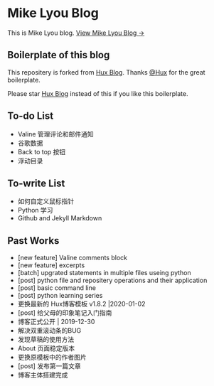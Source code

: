# Mike Lyou Blog

This is Mike Lyou blog.
[View Mike Lyou Blog &rarr;](https://mikelyou.com)

## Boilerplate of this blog

This repositery is forked from [Hux Blog](https://github.com/Huxpro/huxpro.github.io). Thanks [\@Hux](https://github.com/Huxpro) for the great boilerplate.

Please star [Hux Blog](https://github.com/Huxpro/huxpro.github.io) instead of this if you like this boilerplate.

## To-do List
- Valine 管理评论和邮件通知
- 谷歌数据
- Back to top 按钮
- 浮动目录

## To-write List

- 如何自定义鼠标指针
- Python 学习
- Github and Jekyll Markdown


## Past Works

- [new feature] Valine comments block
- [new feature] excerpts
- [batch] upgrated statements in multiple files useing python
- [post] python file and repositery operations and their application
- [post] basic command line
- [post] python learning series
- 更换最新的 Hux博客模板 v1.8.2 |2020-01-02
- [post] 给父母的印象笔记入门指南
- 博客正式公开 | 2019-12-30
- 解决双重滚动条的BUG
- 发现草稿的使用方法
- About 页面稳定版本
- 更换原模板中的作者图片
- [post] 发布第一篇文章
- 博客主体搭建完成
